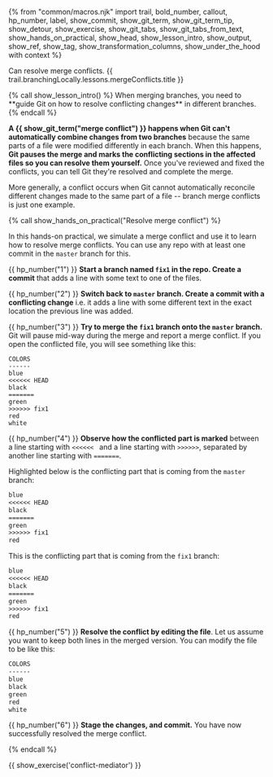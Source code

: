 {% from "common/macros.njk" import trail, bold_number, callout, hp_number, label, show_commit, show_git_term, show_git_term_tip, show_detour, show_exercise, show_git_tabs, show_git_tabs_from_text, show_hands_on_practical, show_head, show_lesson_intro, show_output, show_ref, show_tag, show_transformation_columns, show_under_the_hood with context %}

<span id="prereqs"></span>
<span id="outcomes">Can resolve merge conflicts.</span>
<span id="title">{{ trail.branchingLocally.lessons.mergeConflicts.title }}</span>

<div id="body">
{% call show_lesson_intro() %}
When merging branches, you need to **guide Git on how to resolve conflicting changes** in different branches.
{% endcall %}

**A {{ show_git_term("merge conflict") }} happens when Git can't automatically combine changes from two branches** because the same parts of a file were modified differently in each branch. When this happens, **Git pauses the merge and marks the conflicting sections in the affected files so you can resolve them yourself.** Once you've reviewed and fixed the conflicts, you can tell Git they're resolved and complete the merge.

More generally, a conflict occurs when Git cannot automatically reconcile different changes made to the same part of a file -- branch merge conflicts is just one example.

<!-- ================== start: HANDS-ON =========================== -->
{% call show_hands_on_practical("Resolve merge conflict")  %}

In this hands-on practical, we simulate a merge conflict and use it to learn how to resolve merge conflicts. You can use any repo with at least one commit in the `master` branch for this.

{{ hp_number("1") }} **Start a branch named `fix1` in the repo. Create a commit** that adds a line with some text to one of the files.

{{ hp_number("2") }} **Switch back to `master` branch. Create a commit with a conflicting change** i.e. it adds a line with some different text in the exact location the previous line was added.

<pic eager src="{{baseUrl}}/gitAndGithub/mergeConflicts/images/sourcetree_1.png" height="350" />
<p/>

{{ hp_number("3") }} **Try to merge the `fix1` branch onto the `master` branch.** Git will pause mid-way during the merge and report a merge conflict. If you open the conflicted file, you will see something like this:

``` {highlight-lines="4,6,8"}
COLORS
------
blue
<<<<<< HEAD
black
=======
green
>>>>>> fix1
red
white
```

{{ hp_number("4") }} **Observe how the conflicted part is marked** between a line starting with `<<<<<< ` and a line starting with `>>>>>>`, separated by another line starting with `=======`.

Highlighted below is the conflicting part that is coming from the `master` branch:

```txt {start-from=3 highlight-lines="5"}
blue
<<<<<< HEAD
black
=======
green
>>>>>> fix1
red
```
This is the conflicting part that is coming from the `fix1` branch:

```txt {start-from=3 highlight-lines="7"}
blue
<<<<<< HEAD
black
=======
green
>>>>>> fix1
red
```

{{ hp_number("5") }} **Resolve the conflict by editing the file**. Let us assume you want to keep both lines in the merged version. You can modify the file to be like this:

```txt {highlight-lines="4-5"}
COLORS
------
blue
black
green
red
white
```

{{ hp_number("6") }} **Stage the changes, and commit.** You have now successfully resolved the merge conflict.

{% endcall %}<!-- ===== end: HANDS-ON ============================ -->
</div>

<div id="extras">

{{ show_exercise('conflict-mediator') }}
</div>
